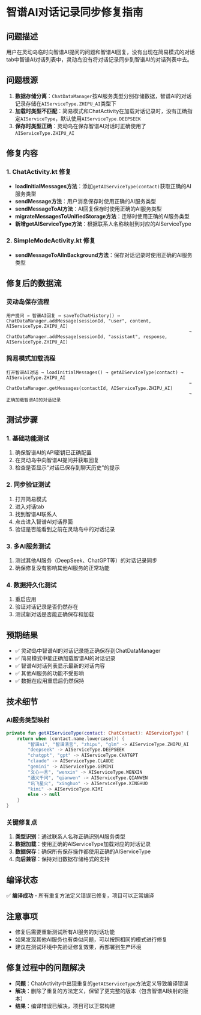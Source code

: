 # 智谱AI对话记录同步修复指南

## 问题描述
用户在灵动岛临时向智谱AI提问的问题和智谱AI回复，没有出现在简易模式的对话tab中智谱AI对话列表中，灵动岛没有将对话记录同步到智谱AI的对话列表中去。

## 问题根源
1. **数据存储分离**：`ChatDataManager`按AI服务类型分别存储数据，智谱AI的对话记录存储在`AIServiceType.ZHIPU_AI`类型下
2. **加载时类型不匹配**：简易模式和ChatActivity在加载对话记录时，没有正确指定`AIServiceType`，默认使用`AIServiceType.DEEPSEEK`
3. **保存时类型正确**：灵动岛在保存智谱AI对话时正确使用了`AIServiceType.ZHIPU_AI`

## 修复内容

### 1. ChatActivity.kt 修复
- **loadInitialMessages方法**：添加`getAIServiceType(contact)`获取正确的AI服务类型
- **sendMessage方法**：用户消息保存时使用正确的AI服务类型
- **sendMessageToAI方法**：AI回复保存时使用正确的AI服务类型
- **migrateMessagesToUnifiedStorage方法**：迁移时使用正确的AI服务类型
- **新增getAIServiceType方法**：根据联系人名称映射到对应的AIServiceType

### 2. SimpleModeActivity.kt 修复
- **sendMessageToAIInBackground方法**：保存对话记录时使用正确的AI服务类型

## 修复后的数据流

### 灵动岛保存流程
```
用户提问 → 智谱AI回复 → saveToChatHistory() → ChatDataManager.addMessage(sessionId, "user", content, AIServiceType.ZHIPU_AI)
                                                                    → ChatDataManager.addMessage(sessionId, "assistant", response, AIServiceType.ZHIPU_AI)
```

### 简易模式加载流程
```
打开智谱AI对话 → loadInitialMessages() → getAIServiceType(contact) → AIServiceType.ZHIPU_AI
                                                                    → ChatDataManager.getMessages(contactId, AIServiceType.ZHIPU_AI)
                                                                    → 正确加载智谱AI的对话记录
```

## 测试步骤

### 1. 基础功能测试
1. 确保智谱AI的API密钥已正确配置
2. 在灵动岛中向智谱AI提问并获取回复
3. 检查是否显示"对话已保存到聊天历史"的提示

### 2. 同步验证测试
1. 打开简易模式
2. 进入对话tab
3. 找到智谱AI联系人
4. 点击进入智谱AI对话界面
5. 验证是否能看到之前在灵动岛中的对话记录

### 3. 多AI服务测试
1. 测试其他AI服务（DeepSeek、ChatGPT等）的对话记录同步
2. 确保修复没有影响其他AI服务的正常功能

### 4. 数据持久化测试
1. 重启应用
2. 验证对话记录是否仍然存在
3. 测试新对话是否能正确保存和加载

## 预期结果
- ✅ 灵动岛中智谱AI的对话记录能正确保存到ChatDataManager
- ✅ 简易模式中能正确加载智谱AI的对话记录
- ✅ 智谱AI对话列表显示最新的对话内容
- ✅ 其他AI服务的功能不受影响
- ✅ 数据在应用重启后仍然保持

## 技术细节

### AI服务类型映射
```kotlin
private fun getAIServiceType(contact: ChatContact): AIServiceType? {
    return when (contact.name.lowercase()) {
        "智谱ai", "智谱清言", "zhipu", "glm" -> AIServiceType.ZHIPU_AI
        "deepseek" -> AIServiceType.DEEPSEEK
        "chatgpt", "gpt" -> AIServiceType.CHATGPT
        "claude" -> AIServiceType.CLAUDE
        "gemini" -> AIServiceType.GEMINI
        "文心一言", "wenxin" -> AIServiceType.WENXIN
        "通义千问", "qianwen" -> AIServiceType.QIANWEN
        "讯飞星火", "xinghuo" -> AIServiceType.XINGHUO
        "kimi" -> AIServiceType.KIMI
        else -> null
    }
}
```

### 关键修复点
1. **类型识别**：通过联系人名称正确识别AI服务类型
2. **数据加载**：使用正确的AIServiceType加载对应的对话记录
3. **数据保存**：确保所有保存操作都使用正确的AIServiceType
4. **向后兼容**：保持对旧数据存储格式的支持

## 编译状态
✅ **编译成功** - 所有重复方法定义错误已修复，项目可以正常编译

## 注意事项
- 修复后需要重新测试所有AI服务的对话功能
- 如果发现其他AI服务也有类似问题，可以按照相同的模式进行修复
- 建议在测试环境中先验证修复效果，再部署到生产环境

## 修复过程中的问题解决
- **问题**：ChatActivity中出现重复的`getAIServiceType`方法定义导致编译错误
- **解决**：删除了重复的方法定义，保留了更完整的版本（包含智谱AI映射的版本）
- **结果**：编译错误已解决，项目可以正常构建
